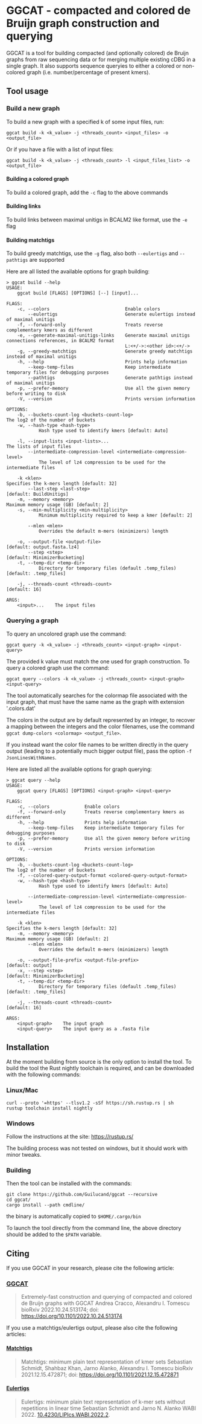# GGCAT - compacted and colored de Bruijn graph construction and querying

GGCAT is a tool for building compacted (and optionally colored) de Bruijn graphs from raw sequencing data or for merging multiple existing cDBG in a single graph. It also supports sequence queryies to either a colored or non-colored graph (i.e. number/percentage of present kmers).

## Tool usage

### Build a new graph

To build a new graph with a specified k of some input files, run:

```
ggcat build -k <k_value> -j <threads_count> <input_files> -o <output_file>
```

Or if you have a file with a list of input files:

```
ggcat build -k <k_value> -j <threads_count> -l <input_files_list> -o <output_file>
```

#### Building a colored graph
To build a colored graph, add the `-c` flag to the above commands
#### Building links
To build links between maximal unitigs in BCALM2 like format, use the `-e` flag
#### Building matchtigs
To build greedy matchtigs, use the `-g` flag, also both `--eulertigs` and `--pathtigs` are supported

Here are all listed the available options for graph building:

```
> ggcat build --help
USAGE:
    ggcat build [FLAGS] [OPTIONS] [--] [input]...

FLAGS:
    -c, --colors                            Enable colors
        --eulertigs                         Generate eulertigs instead of maximal unitigs
    -f, --forward-only                      Treats reverse complementary kmers as different
    -e, --generate-maximal-unitigs-links    Generate maximal unitigs connections references, in BCALM2 format
                                            L:<+/->:<other id>:<+/->
    -g, --greedy-matchtigs                  Generate greedy matchtigs instead of maximal unitigs
    -h, --help                              Prints help information
        --keep-temp-files                   Keep intermediate temporary files for debugging purposes
        --pathtigs                          Generate pathtigs instead of maximal unitigs
    -p, --prefer-memory                     Use all the given memory before writing to disk
    -V, --version                           Prints version information

OPTIONS:
    -b, --buckets-count-log <buckets-count-log>                              The log2 of the number of buckets
    -w, --hash-type <hash-type>
            Hash type used to identify kmers [default: Auto]

    -l, --input-lists <input-lists>...                                       The lists of input files
        --intermediate-compression-level <intermediate-compression-level>
            The level of lz4 compression to be used for the intermediate files

    -k <klen>                                                                Specifies the k-mers length [default: 32]
        --last-step <last-step>                                               [default: BuildUnitigs]
    -m, --memory <memory>                                                    Maximum memory usage (GB) [default: 2]
    -s, --min-multiplicity <min-multiplicity>
            Minimum multiplicity required to keep a kmer [default: 2]

        --mlen <mlen>
            Overrides the default m-mers (minimizers) length

    -o, --output-file <output-file>                                           [default: output.fasta.lz4]
        --step <step>                                                         [default: MinimizerBucketing]
    -t, --temp-dir <temp-dir>
            Directory for temporary files (default .temp_files) [default: .temp_files]

    -j, --threads-count <threads-count>                                       [default: 16]

ARGS:
    <input>...    The input files
```

### Querying a graph

To query an uncolored graph use the command:

```
ggcat query -k <k_value> -j <threads_count> <input-graph> <input-query>
```

The provided k value must match the one used for graph construction.
To query a colored graph use the command:

```
ggcat query --colors -k <k_value> -j <threads_count> <input-graph> <input-query>
```

The tool automatically searches for the colormap file associated with the
input graph, that must have the same name as the graph with extension '.colors.dat'

The colors in the output are by default represented by an integer, to recover a mapping between the integers
and the color filenames, use the command `ggcat dump-colors <colormap> <output_file>`.

If you instead want the color file names to be written directly in the query output (leading to a potentially much bigger output file),
pass the option `-f JsonLinesWithNames`.

Here are listed all the available options for graph querying:

```
> ggcat query --help
USAGE:
    ggcat query [FLAGS] [OPTIONS] <input-graph> <input-query>

FLAGS:
    -c, --colors             Enable colors
    -f, --forward-only       Treats reverse complementary kmers as different
    -h, --help               Prints help information
        --keep-temp-files    Keep intermediate temporary files for debugging purposes
    -p, --prefer-memory      Use all the given memory before writing to disk
    -V, --version            Prints version information

OPTIONS:
    -b, --buckets-count-log <buckets-count-log>                              The log2 of the number of buckets
    -f, --colored-query-output-format <colored-query-output-format>
    -w, --hash-type <hash-type>
            Hash type used to identify kmers [default: Auto]

        --intermediate-compression-level <intermediate-compression-level>
            The level of lz4 compression to be used for the intermediate files

    -k <klen>                                                                Specifies the k-mers length [default: 32]
    -m, --memory <memory>                                                    Maximum memory usage (GB) [default: 2]
        --mlen <mlen>
            Overrides the default m-mers (minimizers) length

    -o, --output-file-prefix <output-file-prefix>                             [default: output]
    -x, --step <step>                                                         [default: MinimizerBucketing]
    -t, --temp-dir <temp-dir>
            Directory for temporary files (default .temp_files) [default: .temp_files]

    -j, --threads-count <threads-count>                                       [default: 16]

ARGS:
    <input-graph>    The input graph
    <input-query>    The input query as a .fasta file
```

## Installation

At the moment building from source is the only option to install the tool.
To build the tool the Rust nightly toolchain is required, and can be downloaded with the following commands:

### Linux/Mac

```
curl --proto '=https' --tlsv1.2 -sSf https://sh.rustup.rs | sh
rustup toolchain install nightly

```

### Windows

Follow the instructions at the site:
https://rustup.rs/

The building process was not tested on windows, but it should work with minor tweaks.

### Building

Then the tool can be installed with the commands:

```
git clone https://github.com/Guilucand/ggcat --recursive
cd ggcat/
cargo install --path cmdline/
```

the binary is automatically copied to `$HOME/.cargo/bin`

To launch the tool directly from the command line, the above directory should be added to the `$PATH` variable.

## Citing
If you use GGCAT in your research, please cite the following article:
### [GGCAT](https://doi.org/10.1101/2022.10.24.513174)
> Extremely-fast construction and querying of compacted and colored de Bruijn graphs with GGCAT
Andrea Cracco, Alexandru I. Tomescu
bioRxiv 2022.10.24.513174; doi: https://doi.org/10.1101/2022.10.24.513174

If you use a matchtigs/eulertigs output, please also cite the following articles:
#### [Matchtigs](https://doi.org/10.1101/2021.12.15.472871)
> Matchtigs: minimum plain text representation of kmer sets
Sebastian Schmidt, Shahbaz Khan, Jarno Alanko, Alexandru I. Tomescu
bioRxiv 2021.12.15.472871; doi: https://doi.org/10.1101/2021.12.15.472871

#### [Eulertigs](https://doi.org/10.4230/LIPIcs.WABI.2022.2)
> Eulertigs: minimum plain text representation of k-mer sets without repetitions in linear time
Sebastian Schmidt and Jarno N. Alanko
WABI 2022. [10.4230/LIPIcs.WABI.2022.2](https://doi.org/10.4230/LIPIcs.WABI.2022.2).
